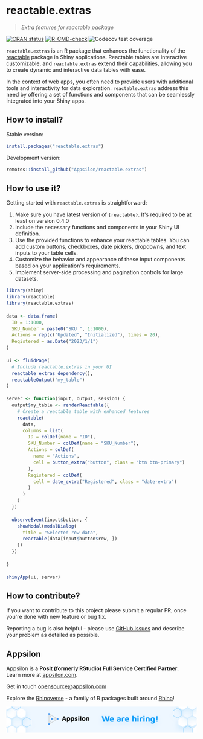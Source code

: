 # reactable.extras

> _Extra features for reactable package_

<!-- badges: start -->
[![CRAN status](https://www.r-pkg.org/badges/version/reactable.extras)](https://cran.r-project.org/package=reactable.extras)
[![R-CMD-check](https://github.com/Appsilon/reactable.extras/workflows/R-CMD-check/badge.svg)](https://github.com/Appsilon/reactable.extras/actions/workflows/main.yml)
![Codecov test coverage](https://codecov.io/gh/Appsilon/reactable.extras/branch/main/graph/badge.svg)
<!-- badges: end -->

`reactable.extras` is an R package that enhances the functionality of the [reactable](https://glin.github.io/reactable/) package in Shiny applications. Reactable tables are interactive customizable, and `reactable.extras` extend their capabilities, allowing you to create dynamic and interactive data tables with ease.

In the context of web apps, you often need to provide users with additional tools and interactivity for data exploration. `reactable.extras` address this need by offering a set of functions and components that can be seamlessly integrated into your Shiny apps.

## How to install?

Stable version:

```r
install.packages("reactable.extras")
```

Development version:

```r
remotes::install_github("Appsilon/reactable.extras")
```

## How to use it?

Getting started with `reactable.extras` is straightforward:

1. Make sure you have latest version of `{reactable}`. It's required to be at least on version 0.4.0
2. Include the necessary functions and components in your Shiny UI definition.
3. Use the provided functions to enhance your reactable tables. You can add custom buttons, checkboxes, date pickers, dropdowns, and text inputs to your table cells.
4. Customize the behavior and appearance of these input components based on your application's requirements.
5. Implement server-side processing and pagination controls for large datasets.

```r
library(shiny)
library(reactable)
library(reactable.extras)

data <- data.frame(
  ID = 1:1000,
  SKU_Number = paste0("SKU ", 1:1000),
  Actions = rep(c("Updated", "Initialized"), times = 20),
  Registered = as.Date("2023/1/1")
)

ui <- fluidPage(
  # Include reactable.extras in your UI
  reactable_extras_dependency(),
  reactableOutput("my_table")
)

server <- function(input, output, session) {
  output$my_table <- renderReactable({
    # Create a reactable table with enhanced features
    reactable(
      data,
      columns = list(
        ID = colDef(name = "ID"),
        SKU_Number = colDef(name = "SKU_Number"),
        Actions = colDef(
          name = "Actions",
          cell = button_extra("button", class = "btn btn-primary")
        ),
        Registered = colDef(
          cell = date_extra("Registered", class = "date-extra")
        )
      )
    )
  })
  
  observeEvent(input$button, {
    showModal(modalDialog(
      title = "Selected row data",
      reactable(data[input$button$row, ])
    ))
  })
  
}

shinyApp(ui, server)

```

## How to contribute?

If you want to contribute to this project please submit a regular PR, once you're done with new feature or bug fix.

Reporting a bug is also helpful - please use [GitHub issues](https://github.com/Appsilon/reactable.extras/issues) and describe your problem as detailed as possible.

## Appsilon

<img src="https://avatars0.githubusercontent.com/u/6096772" align="right" alt="" width="6%" />

Appsilon is a **Posit (formerly RStudio) Full Service Certified Partner**.<br/>
Learn more at [appsilon.com](https://appsilon.com).

Get in touch [opensource@appsilon.com](mailto:opensource@appsilon.com)

Explore the [Rhinoverse](https://rhinoverse.dev) - a family of R packages built around [Rhino](https://appsilon.github.io/rhino/)!

<a href = "https://appsilon.com/careers/" target="_blank"><img src="https://raw.githubusercontent.com/Appsilon/website-cdn/gh-pages/WeAreHiring1.png" alt="We are hiring!"/></a>
